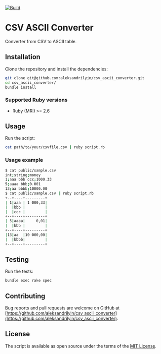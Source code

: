 [![Build](https://github.com/aleksandrilyin/csv_ascii_converter/workflows/Build/badge.svg)](https://github.com/aleksandrilyin/csv_ascii_converter/actions)

# CSV ASCII Converter

Converter from CSV to ASCII table.

## Installation

Clone the repository and install the dependencies:

```sh
git clone git@github.com:aleksandrilyin/csv_ascii_converter.git
cd csv_ascii_converter/
bundle install
```

### Supported Ruby versions

- Ruby (MRI) >= 2.6

## Usage

Run the script:

```sh
cat path/to/your/csvfile.csv | ruby script.rb
```

### Usage example

```sh
$ cat public/sample.csv
int;string;money
1;aaa bbb ccc;1000.33
5;aaaa bbb;0.001
13;aa bbbb;10000.00
$ cat public/sample.csv | ruby script.rb
+--+----+---------+
| 1|aaa | 1 000,33|
|  |bbb |         |
|  |ccc |         |
+--+----+---------+
| 5|aaaa|     0,01|
|  |bbb |         |
+--+----+---------+
|13|aa  |10 000,00|
|  |bbbb|         |
+--+----+---------+
```

## Testing

Run the tests:

```sh
bundle exec rake spec
```

## Contributing

Bug reports and pull requests are welcome on GitHub at [https://github.com/aleksandrilyin/csv_ascii_converter](https://github.com/aleksandrilyin/csv_ascii_converter).

## License

The script is available as open source under the terms of the [MIT License](https://opensource.org/licenses/MIT).
